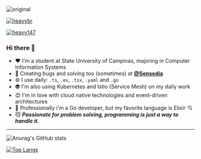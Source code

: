![original](https://user-images.githubusercontent.com/28281924/138325142-f67b1226-4f9d-4222-b7df-8c0f52b63e66.gif)


<p align="left"> <a href="https://github.com/ryo-ma/github-profile-trophy"><img src="https://github-profile-trophy.vercel.app/?username=heavybr" alt="heavybr" /></a> </p>

<p align="left"> <a href="https://twitter.com/heavy147" target="blank"><img src="https://img.shields.io/twitter/follow/heavy147?logo=twitter&style=for-the-badge" alt="heavy147" /></a> </p>

### Hi there 👋
- :heart: I'm a student at State University of Campinas, majoring in Computer Information Systems
- 🔭 Creating bugs and solving too (sometimes) at **[@Sensedia](https://github.com/Sensedia)**
- ⚙️ I use daily: `.ts`, `.ex`, `.tsx`, `.yaml` and `.go`
- 👽 I'm also using Kubernetes and Istio (Service Mesh) on my daily work
- 😍 I'm in love with cloud native technologies and event-driven architectures
- 🤑 Professionally i'm a Go developer, but my favorite language is Elixir 💘
- 😼 _**Passionate for problem solving, programming is just a way to handle it.**_

---




![Anurag's GitHub stats](https://github-readme-stats.vercel.app/api?username=heavybr&count_private=true)

[![Top Langs](https://github-readme-stats.vercel.app/api/top-langs/?username=heavybr&langs_count=8)](https://github.com/anuraghazra/github-readme-stats)
